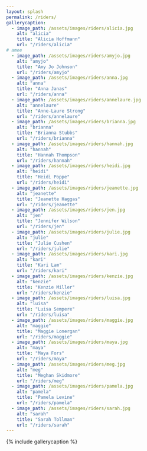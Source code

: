 ```yaml
---
layout: splash
permalink: /riders/
gallerycaption:
  - image_path: /assets/images/riders/alicia.jpg
    alt: "alicia"
    title: "Alicia Hoffmann"
    url: "/riders/alicia"
# amee
  - image_path: /assets/images/riders/amyjo.jpg
    alt: "amyjo"
    title: "Amy Jo Johnson"
    url: "/riders/amyjo"
  - image_path: /assets/images/riders/anna.jpg
    alt: "anna"
    title: "Anna Janas"
    url: "/riders/anna"
  - image_path: /assets/images/riders/annelaure.jpg
    alt: "annelaure"
    title: "Anne-Laure Strong"
    url: "/riders/annelaure"
  - image_path: /assets/images/riders/brianna.jpg
    alt: "brianna"
    title: "Brianna Stubbs"
    url: "/riders/brianna"
  - image_path: /assets/images/riders/hannah.jpg
    alt: "hannah"
    title: "Hannah Thompson"
    url: "/riders/hannah"
  - image_path: /assets/images/riders/heidi.jpg
    alt: "heidi"
    title: "Heidi Poppe"
    url: "/riders/heidi"
  - image_path: /assets/images/riders/jeanette.jpg
    alt: "jeanette"
    title: "Jeanette Haggas"
    url: "/riders/jeanette"
  - image_path: /assets/images/riders/jen.jpg
    alt: "jen"
    title: "Jennifer Wilson"
    url: "/riders/jen"
  - image_path: /assets/images/riders/julie.jpg
    alt: "julie"
    title: "Julie Cushen"
    url: "/riders/julie"
  - image_path: /assets/images/riders/kari.jpg
    alt: "kari"
    title: "Kari Lam"
    url: "/riders/kari"
  - image_path: /assets/images/riders/kenzie.jpg
    alt: "kenzie"
    title: "Kenzie Miller"
    url: "/riders/kenzie"
  - image_path: /assets/images/riders/luisa.jpg
    alt: "luisa"
    title: "Luisa Sempere"
    url: "/riders/luisa"
  - image_path: /assets/images/riders/maggie.jpg
    alt: "maggie"
    title: "Maggie Lonergan"
    url: "/riders/maggie"
  - image_path: /assets/images/riders/maya.jpg
    alt: "maya"
    title: "Maya Fors"
    url: "/riders/maya"
  - image_path: /assets/images/riders/meg.jpg
    alt: "meg"
    title: "Meghan Skidmore"
    url: "/riders/meg"
  - image_path: /assets/images/riders/pamela.jpg
    alt: "pamela"
    title: "Pamela Levine"
    url: "/riders/pamela"
  - image_path: /assets/images/riders/sarah.jpg
    alt: "sarah"
    title: "Sarah Tollman"
    url: "/riders/sarah"
---
```


{% include gallerycaption %}
